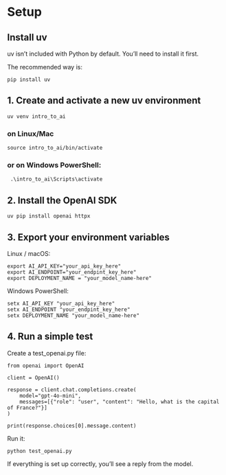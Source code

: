 # Setup 

## Install uv

uv isn’t included with Python by default. You’ll need to install it first.

The recommended way is:
```
pip install uv
```
## 1. Create and activate a new uv environment
```
uv venv intro_to_ai
```

### on Linux/Mac
```
source intro_to_ai/bin/activate   
```

### or on Windows PowerShell:
```
 .\intro_to_ai\Scripts\activate
```

## 2. Install the OpenAI SDK
```
uv pip install openai httpx
```

## 3. Export your environment variables

Linux / macOS:
```
export AI_API_KEY="your_api_key_here"
export AI_ENDPOINT="your_endpint_key_here"
export DEPLOYMENT_NAME = "your_model_name-here"
```

Windows PowerShell:
```
setx AI_API_KEY "your_api_key_here"
setx AI_ENDPOINT "your_endpint_key_here"
setx DEPLOYMENT_NAME "your_model_name-here"
```

## 4. Run a simple test

Create a test_openai.py file:

```
from openai import OpenAI

client = OpenAI()

response = client.chat.completions.create(
    model="gpt-4o-mini",
    messages=[{"role": "user", "content": "Hello, what is the capital of France?"}]
)

print(response.choices[0].message.content)
```

Run it:
```
python test_openai.py
```

If everything is set up correctly, you’ll see a reply from the model.
